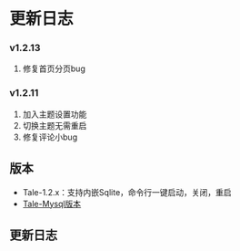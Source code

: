 # 更新日志

### v1.2.13

1. 修复首页分页bug

### v1.2.11

1. 加入主题设置功能
2. 切换主题无需重启
3. 修复评论小bug

## 版本

- Tale-1.2.x：支持内嵌Sqlite，命令行一键启动，关闭，重启
- [Tale-Mysql版本](https://github.com/otale/tale/tree/tale-mysql)

## 更新日志

